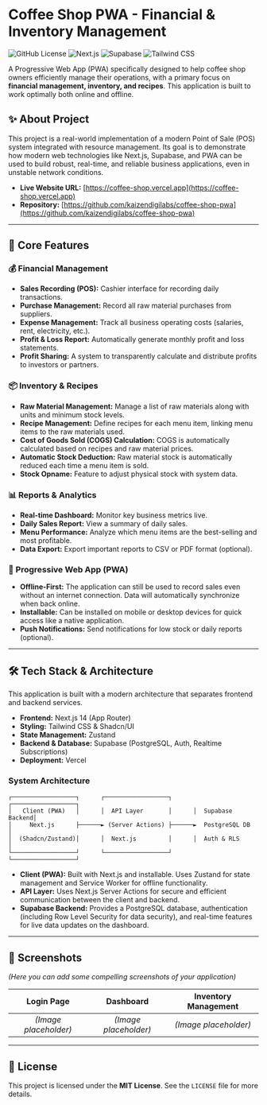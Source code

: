 # Coffee Shop PWA - Financial & Inventory Management

![GitHub License](https://img.shields.io/badge/license-MIT-blue.svg) ![Next.js](https://img.shields.io/badge/Next.js-14.x-black?logo=next.js) ![Supabase](https://img.shields.io/badge/Supabase-green?logo=supabase) ![Tailwind CSS](https://img.shields.io/badge/Tailwind_CSS-3.x-blue?logo=tailwind-css)

A Progressive Web App (PWA) specifically designed to help coffee shop owners efficiently manage their operations, with a primary focus on **financial management, inventory, and recipes**. This application is built to work optimally both online and offline.

## ✨ About Project

This project is a real-world implementation of a modern Point of Sale (POS) system integrated with resource management. Its goal is to demonstrate how modern web technologies like Next.js, Supabase, and PWA can be used to build robust, real-time, and reliable business applications, even in unstable network conditions.

- **Live Website URL:** [https://coffee-shop.vercel.app](https://coffee-shop.vercel.app)
- **Repository:** [https://github.com/kaizendigilabs/coffee-shop-pwa](https://github.com/kaizendigilabs/coffee-shop-pwa)

---

## 🚀 Core Features

### 💰 Financial Management

- **Sales Recording (POS):** Cashier interface for recording daily transactions.
- **Purchase Management:** Record all raw material purchases from suppliers.
- **Expense Management:** Track all business operating costs (salaries, rent, electricity, etc.).
- **Profit & Loss Report:** Automatically generate monthly profit and loss statements.
- **Profit Sharing:** A system to transparently calculate and distribute profits to investors or partners.

### 📦 Inventory & Recipes

- **Raw Material Management:** Manage a list of raw materials along with units and minimum stock levels.
- **Recipe Management:** Define recipes for each menu item, linking menu items to the raw materials used.
- **Cost of Goods Sold (COGS) Calculation:** COGS is automatically calculated based on recipes and raw material prices.
- **Automatic Stock Deduction:** Raw material stock is automatically reduced each time a menu item is sold.
- **Stock Opname:** Feature to adjust physical stock with system data.

### 📊 Reports & Analytics

- **Real-time Dashboard:** Monitor key business metrics live.
- **Daily Sales Report:** View a summary of daily sales.
- **Menu Performance:** Analyze which menu items are the best-selling and most profitable.
- **Data Export:** Export important reports to CSV or PDF format (optional).

### 📱 Progressive Web App (PWA)

- **Offline-First:** The application can still be used to record sales even without an internet connection. Data will automatically synchronize when back online.
- **Installable:** Can be installed on mobile or desktop devices for quick access like a native application.
- **Push Notifications:** Send notifications for low stock or daily reports (optional).

---

## 🛠️ Tech Stack & Architecture

This application is built with a modern architecture that separates frontend and backend services.

- **Frontend:** Next.js 14 (App Router)
- **Styling:** Tailwind CSS & Shadcn/UI
- **State Management:** Zustand
- **Backend & Database:** Supabase (PostgreSQL, Auth, Realtime Subscriptions)
- **Deployment:** Vercel

### System Architecture

```
┌──────────────────┐      ┌──────────────────┐      ┌──────────────────┐
│   Client (PWA)   │      │  API Layer       │      │  Supabase Backend│
│     Next.js      ├──────► (Server Actions) ├──────►  PostgreSQL DB   │
│  (Shadcn/Zustand)│      │  Next.js         │      │  Auth & RLS      │
└──────────────────┘      └──────────────────┘      └──────────────────┘
```

- **Client (PWA):** Built with Next.js and installable. Uses Zustand for state management and Service Worker for offline functionality.
- **API Layer:** Uses Next.js Server Actions for secure and efficient communication between the client and backend.
- **Supabase Backend:** Provides a PostgreSQL database, authentication (including Row Level Security for data security), and real-time features for live data updates on the dashboard.

---

## 📸 Screenshots

_(Here you can add some compelling screenshots of your application)_

|      Login Page       |       Dashboard       | Inventory Management  |
| :-------------------: | :-------------------: | :-------------------: |
| _(Image placeholder)_ | _(Image placeholder)_ | _(Image placeholder)_ |

---

## 📄 License

This project is licensed under the **MIT License**. See the `LICENSE` file for more details.
